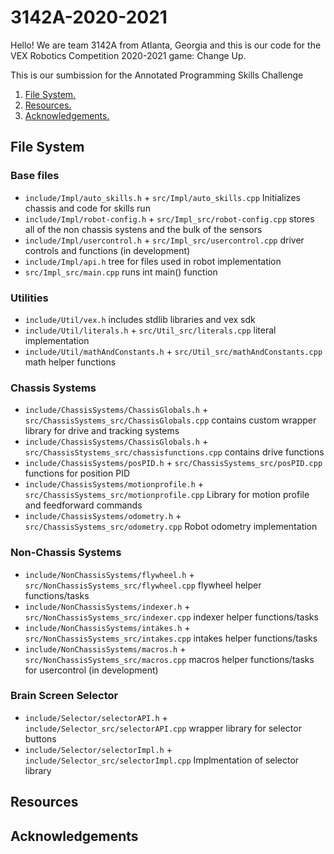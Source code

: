 # 3142A-2020-2021


Hello! We are team 3142A from Atlanta, Georgia and this is our code for the VEX Robotics Competition 2020-2021 game: Change Up.

This is our sumbission for the Annotated Programming Skills Challenge

1. [ File System. ](#fileSys)
2. [ Resources. ](#resources)
3. [ Acknowledgements. ](#ack)


<a name="fileSys"></a>
## File System ##

###  Base files ###

 - `include/Impl/auto_skills.h` + `src/Impl/auto_skills.cpp` Initializes chassis and code for skills run
 - `include/Impl/robot-config.h` + `src/Impl_src/robot-config.cpp` stores all of the non chassis systens and the bulk of the sensors
 - `include/Impl/usercontrol.h` + `src/Impl_src/usercontrol.cpp` driver controls and functions (in development)
 - `include/Impl/api.h` tree for files used in robot implementation
 - `src/Impl_src/main.cpp` runs int main() function


### Utilities ###

 - `include/Util/vex.h` includes stdlib libraries and vex sdk 
 - `include/Util/literals.h` + `src/Util_src/literals.cpp` literal implementation
 - `include/Util/mathAndConstants.h` + `src/Util_src/mathAndConstants.cpp` math helper functions

### Chassis Systems ###

 - `include/ChassisSystems/ChassisGlobals.h` + `src/ChassisSystems_src/ChassisGlobals.cpp` contains custom wrapper library for drive and tracking systems
 - `include/ChassisSystems/ChassisGlobals.h` + `src/ChassisStystems_src/chassisfunctions.cpp` contains drive functions
 - `include/ChassisSystems/posPID.h` + `src/ChassisSystems_src/posPID.cpp` functions for position PID
 - `include/ChassisSystems/motionprofile.h` + `src/ChassisSystems_src/motionprofile.cpp` Library for motion profile and feedforward commands
 - `include/ChassisSystems/odometry.h` + `src/ChassisSystems_src/odometry.cpp` Robot odometry implementation
 
### Non-Chassis Systems ###

 - `include/NonChassisSystems/flywheel.h` + `src/NonChassisSystems_src/flywheel.cpp` flywheel helper functions/tasks
 - `include/NonChassisSystems/indexer.h` + `src/NonChassisSystems_src/indexer.cpp` indexer helper functions/tasks
 - `include/NonChassisSystems/intakes.h` + `src/NonChassisSystems_src/intakes.cpp` intakes helper functions/tasks
 - `include/NonChassisSystems/macros.h` + `src/NonChassisSystems_src/macros.cpp` macros helper functions/tasks for usercontrol (in development)
 
### Brain Screen Selector ###

 - `include/Selector/selectorAPI.h` + `include/Selector_src/selectorAPI.cpp` wrapper library for selector buttons
 - `include/Selector/selectorImpl.h` + `include/Selector_src/selectorImpl.cpp` Implmentation of selector library 
 
<a name = "resources"></a>
## Resources

<a name = "ack"></a>
## Acknowledgements

